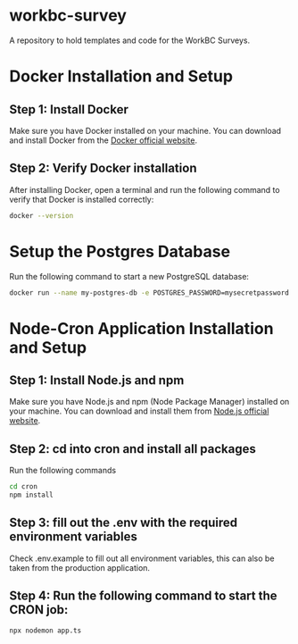 # workbc-survey
 A repository to hold templates and code for the WorkBC Surveys.

# Docker Installation and Setup

## Step 1: Install Docker

Make sure you have Docker installed on your machine. You can download and install Docker from the [Docker official website](https://www.docker.com/get-started).

## Step 2: Verify Docker installation

After installing Docker, open a terminal and run the following command to verify that Docker is installed correctly:

```bash
docker --version
```

# Setup the Postgres Database

Run the following command to start a new PostgreSQL database:

```bash
docker run --name my-postgres-db -e POSTGRES_PASSWORD=mysecretpassword -p 5432:5432 -d postgres
```


# Node-Cron Application Installation and Setup

## Step 1: Install Node.js and npm

Make sure you have Node.js and npm (Node Package Manager) installed on your machine. You can download and install them from [Node.js official website](https://nodejs.org/).

## Step 2: cd into cron and install all packages

Run the following commands

```bash
cd cron
npm install
```

## Step 3: fill out the .env with the required environment variables

Check .env.example to fill out all environment variables, this can also be taken from the production application.

## Step 4: Run the following command to start the CRON job:

```bash
npx nodemon app.ts
```